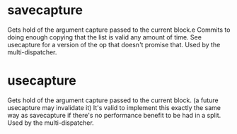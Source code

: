 # savecapture

Gets hold of the argument capture passed to the current block.e
Commits to doing enough copying that the list is valid any amount of time.
See usecapture for a version of the op that doesn't promise that.
Used by the multi-dispatcher.

# usecapture

Gets hold of the argument capture passed to the current block.
(a future usecapture may invalidate it)
It's valid to implement this exactly the same way as savecapture if there's no performance benefit to be had in a split.
Used by the multi-dispatcher.
